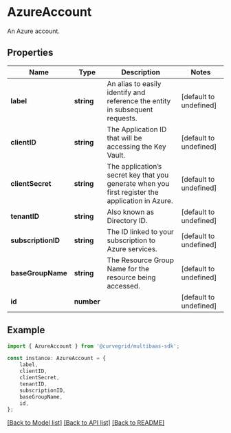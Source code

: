 # AzureAccount

An Azure account.

## Properties

Name | Type | Description | Notes
------------ | ------------- | ------------- | -------------
**label** | **string** | An alias to easily identify and reference the entity in subsequent requests. | [default to undefined]
**clientID** | **string** | The Application ID that will be accessing the Key Vault. | [default to undefined]
**clientSecret** | **string** | The application’s secret key that you generate when you first register the application in Azure. | [default to undefined]
**tenantID** | **string** | Also known as Directory ID. | [default to undefined]
**subscriptionID** | **string** | The ID linked to your subscription to Azure services. | [default to undefined]
**baseGroupName** | **string** | The Resource Group Name for the resource being accessed. | [default to undefined]
**id** | **number** |  | [default to undefined]

## Example

```typescript
import { AzureAccount } from '@curvegrid/multibaas-sdk';

const instance: AzureAccount = {
    label,
    clientID,
    clientSecret,
    tenantID,
    subscriptionID,
    baseGroupName,
    id,
};
```

[[Back to Model list]](../README.md#documentation-for-models) [[Back to API list]](../README.md#documentation-for-api-endpoints) [[Back to README]](../README.md)
